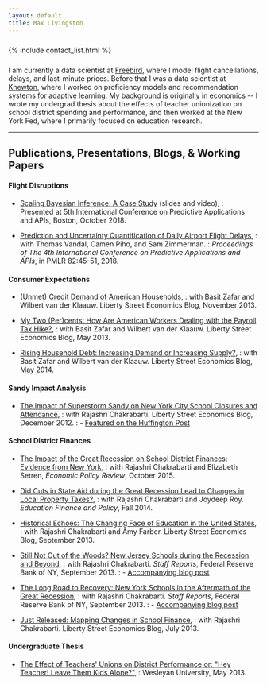 ```yaml
---
layout: default
title: Max Livingston
---
```


<hr style="height:1px; visibility:hidden; margin:8px;" />
{% include contact_list.html %}
<hr style="height:1px; visibility:hidden; margin:8px;" />

I am currently a data scientist at [Freebird](http://getfreebird.com), where I model flight cancellations, delays, and last-minute prices. Before that I was a data scientist at [Knewton](http://knewton.com), where I worked on proficiency models and recommendation systems for adaptive learning. My background is originally in economics -- I wrote my undergrad thesis about the effects of teacher unionization on school district spending and performance, and then worked at the New York Fed, where I primarily focused on education research.

---

## Publications, Presentations, Blogs, & Working Papers

#### Flight Disruptions
* [Scaling Bayesian Inference: A Case Study](https://www.infoq.com/presentations/flight-bayesian-prediction) (slides and video),
: Presented at 5th International Conference on Predictive Applications and APIs, Boston, October 2018.

* [Prediction and Uncertainty Quantification of Daily Airport Flight Delays](http://proceedings.mlr.press/v82/vandal18a.html), 
: with Thomas Vandal, Camen Piho, and Sam Zimmerman.
: *Proceedings of The 4th International Conference on Predictive Applications and APIs*, in PMLR 82:45-51, 2018.


#### Consumer Expectations
* [(Unmet) Credit Demand of American Households](http://libertystreeteconomics.newyorkfed.org/2013/11/unmet-credit-demand-of-american-households.html),
: with Basit Zafar and Wilbert van der Klaauw. Liberty Street Economics Blog, November 2013.

* [My Two (Per)cents: How Are American Workers Dealing with the Payroll Tax Hike?](http://libertystreeteconomics.newyorkfed.org/2013/05/my-two-percents-how-are-american-workers-dealing-with-the-payroll-tax-hike.html), 
: with Basit Zafar and Wilbert van der Klaauw. Liberty Street Economics Blog, May 2013.

* [Rising Household Debt: Increasing Demand or Increasing Supply?](http://libertystreeteconomics.newyorkfed.org/2014/05/rising-household-debt-increasing-demand-or-increasing-supply.html),
: with Basit Zafar and Wilbert van der Klaauw. Liberty Street Economics Blog, May 2014.

#### Sandy Impact Analysis
* [The Impact of Superstorm Sandy on New York City School Closures and Attendance](http://libertystreeteconomics.newyorkfed.org/2012/12/the-impact-of-superstorm-sandy-on-new-york-city-school-closures-and-attendance.html), 
: with Rajashri Chakrabarti. Liberty Street Economics Blog, December 2012.
: - [Featured on the Huffington Post](http://www.huffingtonpost.com/rajashri-chakrabarti/hurricane-sandy-school-days_b_2360754.html)

#### School District Finances
* [The Impact of the Great Recession on School District Finances: Evidence from New York](http://www.ny.frb.org/research/epr/2015/EPR_2015_great-recessions-impact-on-school-district-finances-in-NYC_chakrabarti.html),
: with Rajashri Chakrabarti and Elizabeth Setren, *Economic Policy Review*, October 2015.

* [Did Cuts in State Aid during the Great Recession Lead to Changes in Local Property Taxes?](http://www.mitpressjournals.org/toc/edfp/9/4),
: with Rajashri Chakrabarti and Joydeep Roy. *Education Finance and Policy*, Fall 2014.

* [Historical Echoes: The Changing Face of Education in the United States](http://libertystreeteconomics.newyorkfed.org/2013/09/historical-echoes-the-changing-face-of-education-in-the-united-states.html),
: with Rajashri Chakrabarti and Amy Farber. Liberty Street Economics Blog, September 2013.

* [Still Not Out of the Woods? New Jersey Schools during the Recession and Beyond](http://www.newyorkfed.org/research/staff_reports/sr632.pdf),
: with Rajashri Chakrabarti. *Staff Reports*, Federal Reserve Bank of NY, September 2013.
: - [Accompanying blog post](http://libertystreeteconomics.newyorkfed.org/2013/09/catching-up-or-falling-behind-new-jersey-schools-in-the-aftermath-of-the-great-recession.html) 

* [The Long Road to Recovery: New York Schools in the Aftermath of the Great Recession](http://www.newyorkfed.org/research/staff_reports/sr631.pdf),
: with Rajashri Chakrabarti. *Staff Reports*, Federal Reserve Bank of NY, September 2013.
: - [Accompanying blog post](http://libertystreeteconomics.newyorkfed.org/2013/09/waiting-for-recovery-new-york-schools-and-the-aftermath-of-the-great-recession.html)

* [Just Released: Mapping Changes in School Finance](http://libertystreeteconomics.newyorkfed.org/2013/07/just-released-mapping-changes-in-school-finances.html), 
: with Rajashri Chakrabarti. Liberty Street Economics Blog, July 2013.

#### Undergraduate Thesis
* [The Effect of Teachers' Unions on District Performance or: "Hey Teacher! Leave Them Kids Alone?"](http://wesscholar.wesleyan.edu/cgi/viewcontent.cgi?article=1853&context=etd_hon_theses),
: Wesleyan University, May 2013.
